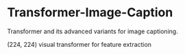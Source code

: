 # Transformer-Image-Caption

Transformer and its advanced variants for image captioning. 

(224, 224) visual transformer for feature extraction 

